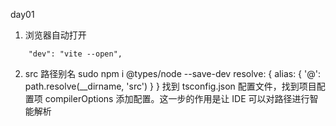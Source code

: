 day01

1. 浏览器自动打开

```
    "dev": "vite --open",
```

2. src 路径别名
   sudo npm i @types/node --save-dev
   resolve: {
   alias: {
   '@': path.resolve(\_\_dirname, 'src')
   }
   }
   找到 tsconfig.json 配置文件，找到项目配置项 compilerOptions 添加配置。这一步的作用是让 IDE 可以对路径进行智能解析
